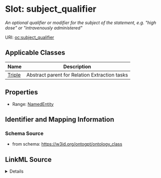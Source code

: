 # Slot: subject_qualifier
_An optional qualifier or modifier for the subject of the statement, e.g. "high dose" or "intravenously administered"_


URI: [oc:subject_qualifier](http://w3id.org/ontogpt/ontology-class-templatesubject_qualifier)



<!-- no inheritance hierarchy -->




## Applicable Classes

| Name | Description |
| --- | --- |
[Triple](Triple.md) | Abstract parent for Relation Extraction tasks






## Properties

* Range: [NamedEntity](NamedEntity.md)







## Identifier and Mapping Information







### Schema Source


* from schema: https://w3id.org/ontogpt/ontology_class




## LinkML Source

<details>
```yaml
name: subject_qualifier
description: An optional qualifier or modifier for the subject of the statement, e.g.
  "high dose" or "intravenously administered"
from_schema: https://w3id.org/ontogpt/ontology_class
rank: 1000
alias: subject_qualifier
owner: Triple
domain_of:
- Triple
range: NamedEntity

```
</details>